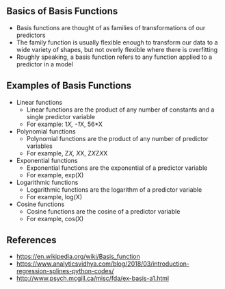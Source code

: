 ## Basics of Basis Functions
- Basis functions are thought of as families of transformations of our predictors
- The family function is usually flexible enough to transform our data to a wide variety of shapes, but not overly flexible where there is overfitting
- Roughly speaking, a basis function refers to any function applied to a predictor in a model

## Examples of Basis Functions
- Linear functions
	- Linear functions are the product of any number of constants and a single predictor variable
	- For example: 1*X, -1*X, 56*X
- Polynomial functions
	- Polynomial functions are the product of any number of predictor variables
	- For example, Z*X, X*X, Z*X*Z*X*X
- Exponential functions
	- Exponential functions are the exponential of a predictor variable
	- For example, exp(X)
- Logarithmic functions
	- Logarithmic functions are the logarithm of a predictor variable
	- For example, log(X)
- Cosine functions
	- Cosine functions are the cosine of a predictor variable
	- For example, cos(X)

## References
- https://en.wikipedia.org/wiki/Basis_function
- https://www.analyticsvidhya.com/blog/2018/03/introduction-regression-splines-python-codes/
- http://www.psych.mcgill.ca/misc/fda/ex-basis-a1.html
